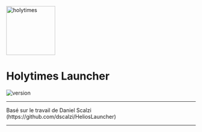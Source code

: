 <p><img  src="https://holytimes.eu/storage/img/logo.png" height="130px" alt="holytimes"></p>

<h1>Holytimes Launcher</h1>

<p>
    <img src="https://img.shields.io/badge/version-1.1.1-dark_green.svg?style=for-the-badge" alt="version">
</p>

---

<p>
    Basé sur le travail de Daniel Scalzi (https://github.com/dscalzi/HeliosLauncher)
</p>

---
